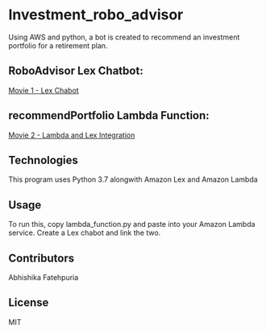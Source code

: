 # Investment_robo_advisor

Using AWS and python, a bot is created to recommend an investment portfolio for a retirement plan.

## RoboAdvisor Lex Chatbot: 

[Movie 1 - Lex Chabot](https://github.com/Abhishikaf/Investment_robo_advisor/blob/main/Videos/Amazon%20Lex%20-%20Video%201%20-%20Module%2015%20challenge.mp4)

## recommendPortfolio Lambda Function: 

[Movie 2 - Lambda and Lex Integration](https://github.com/Abhishikaf/Investment_robo_advisor/blob/main/Videos/Amazon%20Lex%20-%20Video%202%20-Module%2015%20challenge.mp4)


## Technologies

This program uses Python 3.7 alongwith Amazon Lex and Amazon Lambda

## Usage

To run this, copy lambda_function.py and paste into your Amazon Lambda service. Create a Lex chabot and link the two. 

## Contributors

Abhishika Fatehpuria

## License
MIT



​